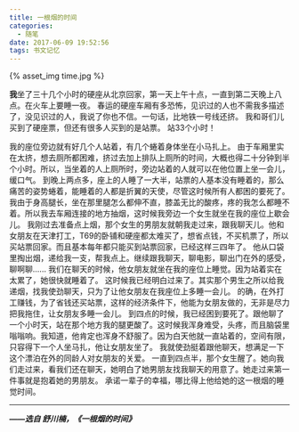 ```yaml
---
title: 一根烟的时间
categories:
  - 随笔
date: 2017-06-09 19:52:56
tags: 书文记忆
---
```


{% asset_img time.jpg %}

**我**坐了三十几个小时的硬座从北京回家，第一天上午十点，一直到第二天晚上八点。在火车上要睡一夜。
春运的硬座车厢有多恐怖，见识过的人也不需我多描述了，没见识过的人，我说了你也不信。一句话，比地铁一号线还挤。
我和哥们儿买到了硬座票，但还有很多人买到的是站票。
站33个小时！

<!-- more -->

我的座位旁边就有好几个人站着，有几个蜷着身体坐在小马扎上。
由于车厢里实在太挤，想去厕所都困难，挤过去加上排队上厕所的时间，大概也得二十分钟到半个小时。所以，当坐着的人上厕所时，旁边站着的人就可以在他位置上坐一会儿，缓口气。
到晚上两点多，座上的人睡了一大半，站票的人基本没有睡着的，那么痛苦的姿势蜷着，能睡着的人都是折翼的天使，尽管这时候所有人都困的要死了。我由于身高腿长，坐在那里腿怎么都伸不直，膝盖无比的酸疼，疼的我怎么都睡不着。所以我去车厢连接的地方抽烟，这时候我旁边一个女生就坐在我的座位上歇会儿。
我刚过去准备点上烟，那个女生的男朋友就朝我走过来，跟我聊天儿。他和女朋友在天津打工，T69的卧铺和硬座都太难买了，想省点钱，不买机票了，所以买站票回家。而且基本每年都只能买到站票回家，已经这样三四年了。
他从口袋里掏出烟，递给我一支，帮我点上。继续跟我聊天，聊电影，聊出门在外的感受，聊啊聊......
我们在聊天的时候，他女朋友就坐在我的座位上睡觉。因为站着实在太累了，她很快就睡着了。
这时候我已经明白过来了。其实那个男生之所以给我递烟，找我使劲聊天，只为了让他女朋友在我座位上多睡一会儿。
的确，在外打工赚钱，为了省钱还买站票，这样的经济条件下，他能为女朋友做的，无非是尽力把我拖住，让女朋友多睡一会儿。
到四点的时候，我已经困到要死了。跟他聊了一个小时天，站在那个地方我的腿更酸了。这时候我浑身难受，头疼，而且脑袋里嗡嗡响。我知道，他肯定也浑身不舒服了。因为白天他就一直站着的，空间有限，只容得下一个人坐马扎，他让女朋友坐了。
我就使劲挺着跟他聊天，想满足一下这个漂泊在外的同龄人对女朋友的关爱。
一直到四点半，那个女生醒了。她向我们走过来，看我们还在聊天，她明白了她男朋友找我聊天的用意了。她走过来第一件事就是抱着她的男朋友。
承诺一辈子的幸福，哪比得上他给她的这一根烟的睡觉时间。

---
***——选自 舒川楠，《一根烟的时间》***
